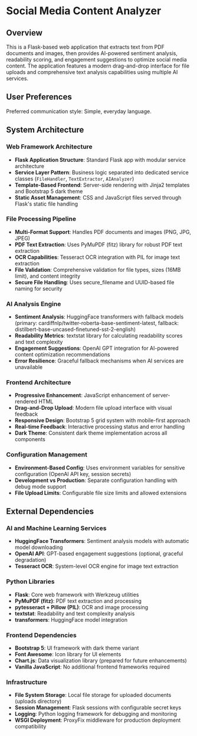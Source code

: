 # Social Media Content Analyzer

## Overview

This is a Flask-based web application that extracts text from PDF documents and images, then provides AI-powered sentiment analysis, readability scoring, and engagement suggestions to optimize social media content. The application features a modern drag-and-drop interface for file uploads and comprehensive text analysis capabilities using multiple AI services.

## User Preferences

Preferred communication style: Simple, everyday language.

## System Architecture

### Web Framework Architecture
- **Flask Application Structure**: Standard Flask app with modular service architecture
- **Service Layer Pattern**: Business logic separated into dedicated service classes (`FileHandler`, `TextExtractor`, `AIAnalyzer`)
- **Template-Based Frontend**: Server-side rendering with Jinja2 templates and Bootstrap 5 dark theme
- **Static Asset Management**: CSS and JavaScript files served through Flask's static file handling

### File Processing Pipeline
- **Multi-Format Support**: Handles PDF documents and images (PNG, JPG, JPEG)
- **PDF Text Extraction**: Uses PyMuPDF (fitz) library for robust PDF text extraction
- **OCR Capabilities**: Tesseract OCR integration with PIL for image text extraction
- **File Validation**: Comprehensive validation for file types, sizes (16MB limit), and content integrity
- **Secure File Handling**: Uses secure_filename and UUID-based file naming for security

### AI Analysis Engine
- **Sentiment Analysis**: HuggingFace transformers with fallback models (primary: cardiffnlp/twitter-roberta-base-sentiment-latest, fallback: distilbert-base-uncased-finetuned-sst-2-english)
- **Readability Metrics**: textstat library for calculating readability scores and text complexity
- **Engagement Suggestions**: OpenAI GPT integration for AI-powered content optimization recommendations
- **Error Resilience**: Graceful fallback mechanisms when AI services are unavailable

### Frontend Architecture
- **Progressive Enhancement**: JavaScript enhancement of server-rendered HTML
- **Drag-and-Drop Upload**: Modern file upload interface with visual feedback
- **Responsive Design**: Bootstrap 5 grid system with mobile-first approach
- **Real-time Feedback**: Interactive processing status and error handling
- **Dark Theme**: Consistent dark theme implementation across all components

### Configuration Management
- **Environment-Based Config**: Uses environment variables for sensitive configuration (OpenAI API key, session secrets)
- **Development vs Production**: Separate configuration handling with debug mode support
- **File Upload Limits**: Configurable file size limits and allowed extensions

## External Dependencies

### AI and Machine Learning Services
- **HuggingFace Transformers**: Sentiment analysis models with automatic model downloading
- **OpenAI API**: GPT-based engagement suggestions (optional, graceful degradation)
- **Tesseract OCR**: System-level OCR engine for image text extraction

### Python Libraries
- **Flask**: Core web framework with Werkzeug utilities
- **PyMuPDF (fitz)**: PDF text extraction and processing
- **pytesseract + Pillow (PIL)**: OCR and image processing
- **textstat**: Readability and text complexity analysis
- **transformers**: HuggingFace model integration

### Frontend Dependencies
- **Bootstrap 5**: UI framework with dark theme variant
- **Font Awesome**: Icon library for UI elements
- **Chart.js**: Data visualization library (prepared for future enhancements)
- **Vanilla JavaScript**: No additional frontend frameworks required

### Infrastructure
- **File System Storage**: Local file storage for uploaded documents (uploads directory)
- **Session Management**: Flask sessions with configurable secret keys
- **Logging**: Python logging framework for debugging and monitoring
- **WSGI Deployment**: ProxyFix middleware for production deployment compatibility